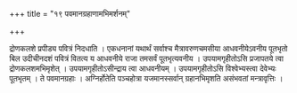 +++
title = "१९ पवमानग्रहाणामभिमर्शनम्"

+++

द्रोणकलशे प्रपीड्य पवित्रं निदधाति । एकधनानां यथार्थं सर्वाश्च मैत्रावरुणचमसीया आधवनीयेऽवनीय पूतभृतो बिल उदीचीनदशं पवित्रं वितत्य य आधवनीये राजा तमसर्वं पूतभृत्यवनीय । उपयामगृहीतोऽसि प्रजापतये त्वा द्रोणकलशमभिमृशेत् । उपयामगृहीतोऽसीन्द्राय त्वा आधवनीयम् । उपयामगृहीतोऽसि विश्वेभ्यस्त्वा देवेभ्यः पूतभृतम् । ते पवमानग्रहाः । अग्निर्होतेति पञ्चहोत्रा यजमानस्सर्वान् ग्रहानभिमृशति असंभवतां मन्त्रावृत्तिः ।
